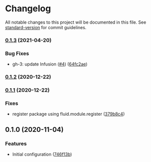 # Changelog

All notable changes to this project will be documented in this file. See [standard-version](https://github.com/conventional-changelog/standard-version) for commit guidelines.

### [0.1.3](https://github.com/fluid-project/markdownlint-config-fluid/compare/0.1.2...0.1.3) (2021-04-20)


### Bug Fixes

* gh-3: update Infusion ([#4](https://github.com/fluid-project/markdownlint-config-fluid/issues/4)) ([64fc2ae](https://github.com/fluid-project/markdownlint-config-fluid/commit/64fc2ae8bedb3c849177d286a108fbd620e99d69))

### [0.1.2](https://github.com/fluid-project/markdownlint-config-fluid/compare/0.1.1...0.1.2) (2020-12-22)

### [0.1.1](https://github.com/fluid-project/markdownlint-config-fluid/compare/0.1.0...0.1.1) (2020-12-22)

### Fixes

- register package using fluid.module.register ([379b8c4](https://github.com/fluid-project/markdownlint-config-fluid/commit/379b8c4455743ec2017777b78fe44ca832fb9c48))

## 0.1.0 (2020-11-04)

### Features

- Initial configuration ([746f13b](https://github.com/greatislander/markdownlint-config-fluid/commit/746f13bb7288cf137d52003f055a064d1dd01ba9))
